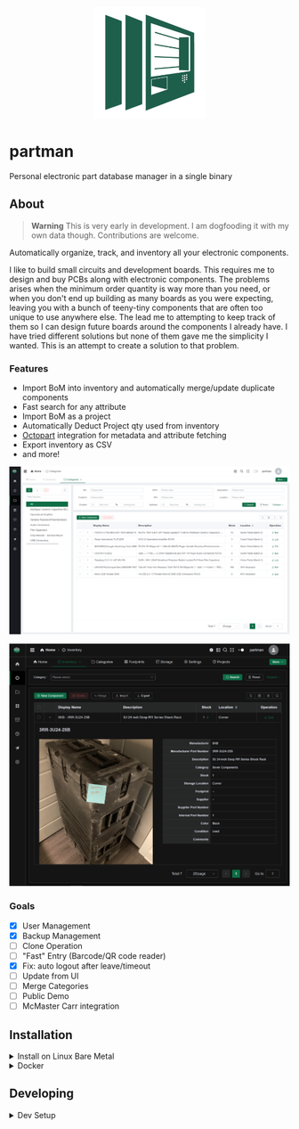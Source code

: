 <p align="center">
  <img src="src/assets/images/logo.png" width="200" />
</p>

# partman

Personal electronic part database manager in a single binary

## About

> **Warning**
> This is very early in development. I am dogfooding it with my own data though.
> Contributions are welcome.

Automatically organize, track, and inventory all your electronic components.

I like to build small circuits and development boards. This requires me to design and buy PCBs along with electronic components. The problems arises when the minimum order quantity is way more than you need, or when you don't end up building as many boards as you were expecting, leaving you with a bunch of teeny-tiny components that are often too unique to use anywhere else. The lead me to attempting to keep track of them so I can design future boards around the components I already have. I have tried different solutions but none of them gave me the simplicity I wanted. This is an attempt to create a solution to that problem.

### Features

- Import BoM into inventory and automatically merge/update duplicate components
- Fast search for any attribute
- Import BoM as a project
- Automatically Deduct Project qty used from inventory
- [Octopart](https://octopart.com/) integration for metadata and attribute fetching
- Export inventory as CSV
- and more!

![](docs/Screenshot%202023-02-24%20194626.png)

![](docs/Screenshot%202023-02-25%20232759.png)

### Goals

- [x] User Management
- [x] Backup Management
- [ ] Clone Operation
- [ ] "Fast" Entry (Barcode/QR code reader)
- [x] Fix: auto logout after leave/timeout
- [ ] Update from UI
- [ ] Merge Categories
- [ ] Public Demo
- [ ] McMaster Carr integration

## Installation

<details>

<summary>Install on Linux Bare Metal</summary>

### Install on Linux Bare Metal

1.  Download latest release of partman for your system. See [Releases](https://github.com/phcreery/partman/releases)

2.  Set environment variables for PARTMAN_USER_EMAIL, PARTMAN_USER_USERNAME, and PARTMAN_USER_PASSWORD

    > Note: env variables for PARTMAN_USER_EMAIL, PARTMAN_USER_USERNAME, and PARTMAN_USER_PASSWORD are needed for first time database creation only.

3.  Initialize database

        partman migrate up

4.  Start partman

        partman serve --http="0.0.0.0:8090"

5.  Visit the link and follow the steps to create a new admin account, OR, run the following

        partman superuser upsert <PARTMAN_ADMIN_EMAIL> <PARTMAN_ADMIN_PASSWORD>

6.  (optional) Create systemd service

        sudo nano /lib/systemd/system/partman.service

```
[Unit]
Description = partman

[Service]
Type             = simple
User             = partman
Group            = partman
LimitNOFILE      = 4096
Restart          = always
RestartSec       = 5s
StandardOutput   = append:/home/partman/errors.log
StandardError    = append:/home/partman/errors.log
WorkingDirectory = /home/partman/
ExecStart        = /home/partman/partman serve --http="0.0.0.0:8080"

[Install]
WantedBy         = multi-user.target
```

```
sudo systemctl daemon-reload
sudo systemctl restart partman
sudo systemctl status partman
```

### Updating

```
sudo systemctl stop partman
[download latest partman binary]
partman migrate up
sudo systemctl start partman
```

</details>

<details>

<summary>Docker</summary>

### Docker

```
docker run -d \
  --name partman \
  --restart unless-stopped \
  -v $(pwd)/data:/app/pb_data \
  -e PARTMAN_USER_EMAIL=partman@example.com \
  -e PARTMAN_USER_USERNAME=partman \
  -e PARTMAN_USER_PASSWORD=partmanpassword \
  -p 8092:8092 \
  phcreery/partman:latest
```

Setup superuser/admin account

```
docker exec -ti partman /app/partman superuser create admin@example.com adminadmin
```

> Note: env variables for PARTMAN_USER_EMAIL, PARTMAN_USER_USERNAME, and PARTMAN_USER_PASSWORD are needed for first time database creation only.

</details>

## Developing

<details>

<summary>Dev Setup</summary>

🚀 Technologies used:

- Go
- [PocketBase](https://pocketbase.io/)
- TypeScript
- Vue 3
- Vite
- [Geeker Admin Template](https://github.com/HalseySpicy/Geeker-Admin) (from latest commit on 12/11/22)
- Element-Plus
- Pinia

### Dev Setup

Install prerequisites

- golang >= 1.19

- node & npm OR bun

```
bun i
```

Run server environment

```
bun run dev:server
```

Run client environment with HRM in another terminal

```
bun run dev:client
```

### Build

```
bun run build:all:release
```

### Build with Docker

```
docker build -f 'Dockerfile' -t 'phcreery/partman:latest' '.'
OR
bun run build:docker
```

With predefined account options (not recommended)

```
docker build \
  --build-arg PARTMAN_ADMIN_EMAIL=admin@example.com \
  --build-arg PARTMAN_ADMIN_PASSWORD=AdminPassword1 \
  --build-arg PARTMAN_USER_EMAIL=partman@example.com \
  --build-arg PARTMAN_USER_USERNAME=partman \
  --build-arg PARTMAN_USER_PASSWORD=partmanpassword \
  -f 'Dockerfile' -t 'phcreery/partman:latest' '.'
```

### Release

Test build with

```
bun run build:all
```

On success

```
bun run tag
git push --follow-tags
bun run build:all:release
bun run build:docker:latest
bun run push:docker:latest
```

</details>
